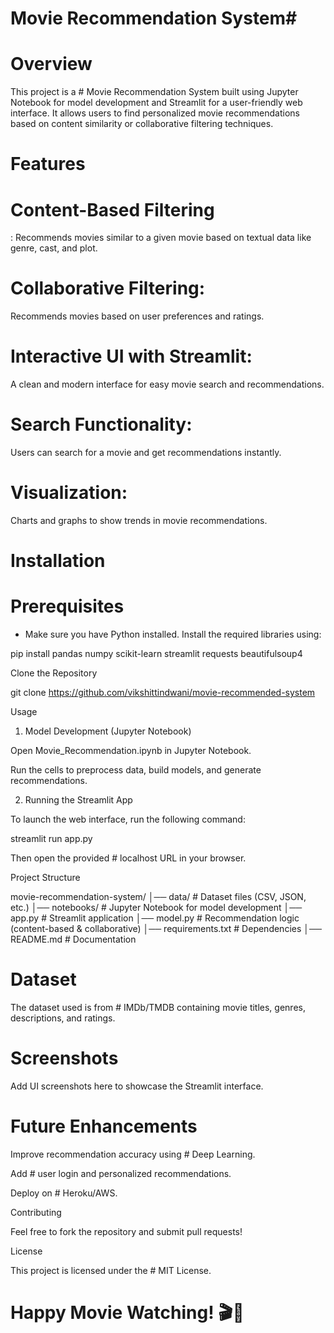 # Movie Recommendation System#

# Overview

This project is a # Movie Recommendation System built using Jupyter Notebook for model development and Streamlit for a user-friendly web interface. It allows users to find personalized movie recommendations based on content similarity or collaborative filtering techniques.

# Features

# Content-Based Filtering 
: Recommends movies similar to a given movie based on textual data like genre, cast, and plot.

# Collaborative Filtering:
Recommends movies based on user preferences and ratings.

# Interactive UI with Streamlit:
A clean and modern interface for easy movie search and recommendations.

# Search Functionality:
Users can search for a movie and get recommendations instantly.

# Visualization:
Charts and graphs to show trends in movie recommendations.

# Installation

# Prerequisites

* Make sure you have Python installed. Install the required libraries using:

pip install pandas numpy scikit-learn streamlit requests beautifulsoup4

Clone the Repository

git clone https://github.com/vikshittindwani/movie-recommended-system

Usage

1. Model Development (Jupyter Notebook)

Open Movie_Recommendation.ipynb in Jupyter Notebook.

Run the cells to preprocess data, build models, and generate recommendations.

2. Running the Streamlit App

To launch the web interface, run the following command:

streamlit run app.py

Then open the provided # localhost URL in your browser.

Project Structure

movie-recommendation-system/
│── data/                   # Dataset files (CSV, JSON, etc.)
│── notebooks/              # Jupyter Notebook for model development
│── app.py                  # Streamlit application
│── model.py                # Recommendation logic (content-based & collaborative)
│── requirements.txt        # Dependencies
│── README.md               # Documentation

# Dataset

The dataset used is from # IMDb/TMDB containing movie titles, genres, descriptions, and ratings.

# Screenshots

Add UI screenshots here to showcase the Streamlit interface.

# Future Enhancements

Improve recommendation accuracy using # Deep Learning.

Add # user login and personalized recommendations.

Deploy on # Heroku/AWS.

Contributing

Feel free to fork the repository and submit pull requests!

License

This project is licensed under the # MIT License.

# Happy Movie Watching! 🎬🍿


